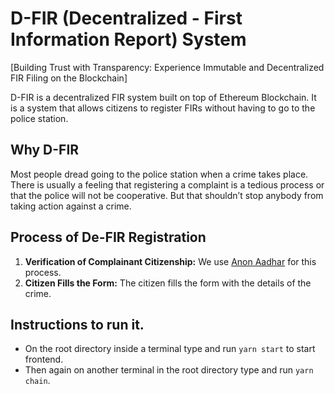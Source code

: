 # D-FIR (Decentralized - First Information Report) System

[Building Trust with Transparency: Experience Immutable and Decentralized FIR Filing on the Blockchain]

D-FIR is a decentralized FIR system built on top of Ethereum Blockchain. It is a system that allows citizens to register FIRs without having to go to the police station.

## Why D-FIR

Most people dread going to the police station when a crime takes place. There is usually a feeling that registering a complaint is a tedious process or that the police will not be cooperative. But that shouldn’t stop anybody from taking action against a crime.

## Process of De-FIR Registration

1. **Verification of Complainant Citizenship:** We use [Anon Aadhar](https://anon-aadhaar-documentation.vercel.app/) for this process.
2. **Citizen Fills the Form:** The citizen fills the form with the details of the crime.

## Instructions to run it.

- On the root directory inside a terminal type and run `yarn start` to start frontend.
- Then again on another terminal in the root directory type and run `yarn chain`.
